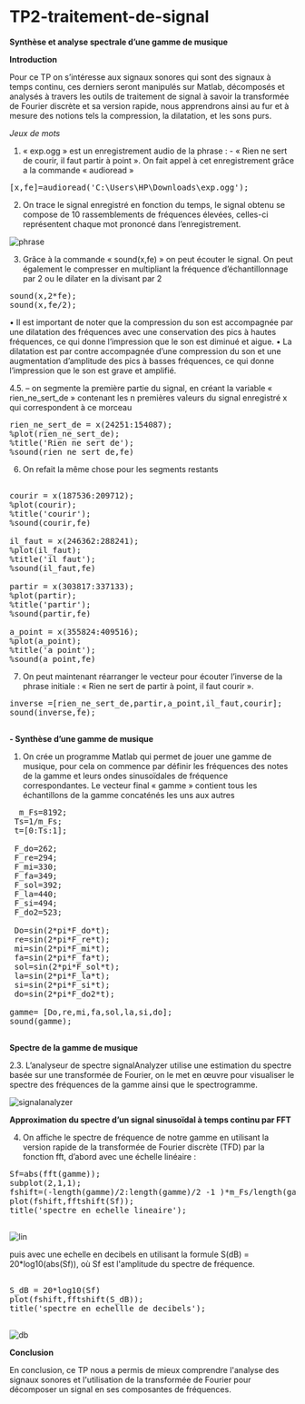 # TP2-traitement-de-signal
**Synthèse et analyse spectrale d’une gamme de musique**


**Introduction**

Pour ce TP on s’intéresse aux signaux sonores qui sont des signaux à temps continu, ces derniers seront manipulés sur Matlab, décomposés et analysés à travers les outils de traitement de signal à savoir la transformée de Fourier discrète et sa version rapide, nous apprendrons ainsi au fur et à mesure des notions tels la compression, la dilatation, et les sons purs.
 
*Jeux de mots* 
1.	« exp.ogg » est un enregistrement audio de la phrase : - « Rien ne sert de courir, il faut partir à point ».
       On fait appel à cet enregistrement grâce a la commande « audioread »
<pre>
[x,fe]=audioread('C:\Users\HP\Downloads\exp.ogg');
</pre>


2.	On trace le signal enregistré en fonction du temps, le signal obtenu se compose de 10 rassemblements de fréquences élevées, celles-ci représentent chaque mot prononcé dans l’enregistrement.

![phrase](https://user-images.githubusercontent.com/86806375/209989582-2f6974c3-8887-4bd1-ab73-211e3b52b855.JPG)



3.	Grâce à la commande « sound(x,fe) » on peut écouter le signal. 
On peut également le compresser en multipliant la fréquence d’échantillonnage par 2 ou le dilater en la divisant par 2

<pre>
sound(x,2*fe); 
sound(x,fe/2);
</pre>

•	Il est important de noter que la compression du son est accompagnée par une dilatation des fréquences avec une conservation des pics à hautes fréquences, ce qui donne l’impression que le son est diminué et aigue.
•	La dilatation est par contre accompagnée d’une compression du son et une augmentation d’amplitude des pics à basses fréquences, ce qui donne l’impression que le son est grave et amplifié.


4.5.   – on segmente la première partie du signal, en créant la variable « rien_ne_sert_de » contenant les n premières valeurs du signal enregistré x qui correspondent à ce morceau
<pre>
rien_ne_sert_de = x(24251:154087);
%plot(rien_ne_sert_de);
%title('Rien ne sert de');
%sound(rien_ne_sert_de,fe)
</pre>


6.	On refait la même chose pour les segments restants

<pre>

courir = x(187536:209712);
%plot(courir);
%title('courir');
%sound(courir,fe)
 
il_faut = x(246362:288241);
%plot(il_faut);
%title('il faut');
%sound(il_faut,fe)
 
partir = x(303817:337133);
%plot(partir);
%title('partir');
%sound(partir,fe)
 
a_point = x(355824:409516);
%plot(a_point);
%title('a point');
%sound(a_point,fe)
</pre>


7.	On peut maintenant réarranger le vecteur pour écouter l’inverse de la phrase initiale :
« Rien ne sert de partir à point, il faut courir ».
<pre>
inverse =[rien_ne_sert_de,partir,a_point,il_faut,courir];
sound(inverse,fe);
 </pre>



**- Synthèse d’une gamme de musique**

1.	On crée un programme Matlab qui permet de jouer une gamme de musique, pour cela on commence par définir les fréquences des notes de la gamme et leurs ondes sinusoïdales de fréquence correspondantes. Le vecteur final « gamme » contient tous les échantillons de la gamme concaténés les uns aux autres

<pre>
  m_Fs=8192;
 Ts=1/m_Fs;
 t=[0:Ts:1];
 
 F_do=262;
 F_re=294;
 F_mi=330;
 F_fa=349;
 F_sol=392; 
 F_la=440; 
 F_si=494;
 F_do2=523;
 
 Do=sin(2*pi*F_do*t); 
 re=sin(2*pi*F_re*t);
 mi=sin(2*pi*F_mi*t);
 fa=sin(2*pi*F_fa*t);
 sol=sin(2*pi*F_sol*t);
 la=sin(2*pi*F_la*t);
 si=sin(2*pi*F_si*t);
 do=sin(2*pi*F_do2*t);

gamme= [Do,re,mi,fa,sol,la,si,do];
sound(gamme);

</pre>


**Spectre de la gamme de musique**

2.3.	  L’analyseur de spectre signalAnalyzer utilise une estimation du spectre basée sur une transformée de Fourier, on le met en œuvre pour visualiser le spectre des fréquences de la gamme ainsi que le spectrogramme.



![signalanalyzer](https://user-images.githubusercontent.com/86806375/209989631-7d4bd0ed-4aa1-4f7a-b8e7-733a3f3fdb5a.JPG)





**Approximation du spectre d’un signal sinusoïdal à temps continu par FFT**



4.	On affiche le spectre de fréquence de notre gamme en utilisant la version rapide de la transformée de Fourier discrète (TFD) par la fonction fft, d’abord avec une échelle linéaire :
<pre>
Sf=abs(fft(gamme));
subplot(2,1,1);
fshift=(-length(gamme)/2:length(gamme)/2 -1 )*m_Fs/length(gamme);
plot(fshift,fftshift(Sf));
title('spectre en echelle lineaire');
             </pre>

![lin](https://user-images.githubusercontent.com/86806375/209989655-a3390e9e-9379-402d-b1af-fc7471779c4b.JPG)


puis avec une echelle en decibels en utilisant la formule S(dB) = 20*log10(abs(Sf)), où Sf est l'amplitude du spectre de fréquence.

<pre>              
S_dB = 20*log10(Sf)
plot(fshift,fftshift(S_dB));
title('spectre en echellle de decibels');
             </pre>

 
![db](https://user-images.githubusercontent.com/86806375/209989676-7b720a36-b0fa-45aa-bdac-3ac00089a4f3.JPG)


**Conclusion**


En conclusion, ce TP nous a permis de mieux comprendre l'analyse des signaux sonores et l'utilisation de la transformée de Fourier pour décomposer un signal en ses composantes de fréquences.


